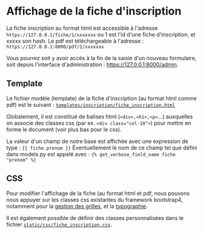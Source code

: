 # Affichage de la fiche d'inscription
La fiche inscription au format html est accessible à l'adresse `https://127.0.0.1/fiche/1/xxxxxxx` ou 1 est l'id 
d'une fiche d'inscription, et xxxxx son hash. Le pdf est téléchargeable à l'adresse : 
`https://127.0.0.1:8000/pdf/1/xxxxxxx`

Vous pourrez soit y avoir accès à la fin de la saisie d'un nouveau formulaire, soit depuis l'interface d'administration :
https://127.0.0.1:8000/admin.

## Template
Le fichier modèle (template) de la fiche d'inscription (au format html comme pdf) est le suivant : [`templates/inscription/fiche_inscription.html`](https://github.com/Lycee-Experimental/django-lxp/blob/main/templates/inscription/fiche_inscription.html)

Globalement, il est constitué de balises html (`<div>,<h1>,<p>`...) auxquelles on associe des classes css (par ex. `<div class="col-10">`) pour mettre en forme le document (voir plus bas pour le css).

La valeur d'un champ de notre base est affichée avec une expression de type :
`{{ fiche.prenom }}`
Éventuellement le nom de ce champ tel que défini dans models.py est appelé avec :
`{% get_verbose_field_name fiche "prenom" %}`

## CSS
Pour modifier l'affichage de la fiche (au format html et pdf, nous pouvons nous appuyer sur les classes css existantes
du framework bootstrap4, notamment pour la [gestion des grilles](https://getbootstrap.com/docs/4.0/layout/grid/), 
et la [typographie](https://getbootstrap.com/docs/4.0/content/typography/).

Il est également possible de définir des classes personnalisées dans le fichier 
[`static/css/fiche_inscription.css`](https://github.com/Lycee-Experimental/django-lxp/blob/main/static/css/fiche_inscription.css).